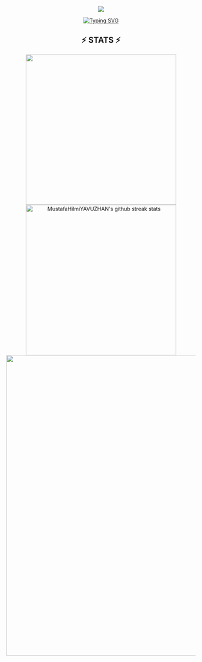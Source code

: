 <p align="center">



<img src="https://capsule-render.vercel.app/api?type=venom&height=150&color=gradient&customColorList=13&text=Mustafa%20Hilmi%20YAVUZHAN&fontColor=ffffff&stroke=000&strokeWidth=1&fontSize=30">



</p>

<p align="center"> 
<a href="https://git.io/typing-svg"><img src="https://readme-typing-svg.demolab.com?font=roboto&weight=100&size=16&duration=1000&pause=297&color=AAAAAA&center=true&vCenter=true&multiline=true&width=550&height=150&lines=This+is+My+page;I+am+passionate+about+working+with+Python+and+Blender.;+I+was+born+in+2006+and+currently+live+in+Turkey.;Feel+free+to+explore+my+projects+and+contributions!" alt="Typing SVG" /></a>
</a> 
</p>

<h2 align="center">⚡ STATS ⚡</h2>

<p align="center">
<img align="center" width="400" src="https://github-readme-stats.vercel.app/api?username=MustafaHilmiYAVUZHAN&show_icons=true&theme=github_dark&&hide_border=true"> 
<img align="center" width="400" src="https://github-readme-streak-stats.herokuapp.com/?user=MustafaHilmiYAVUZHAN&theme=github-dark&hide_border=true&date_format=M%20j%5B%2C%20Y%5D" alt="MustafaHilmiYAVUZHAN's github streak stats"> 
<img align="center" width="800" src="https://github-profile-summary-cards.vercel.app/api/cards/profile-details?username=MustafaHilmiYAVUZHAN&theme=github_dark&show_icons=true&bg_color=0111111"> 
</p>
